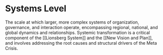 # Systems Level

The scale at which larger, more complex systems of organization, governance, and interaction operate, encompassing regional, national, and global dynamics and relationships. Systemic transformation is a critical component of the [[Lionsberg System]] and the [[New Vision and Plan]], and involves addressing the root causes and structural drivers of the Meta Crisis.